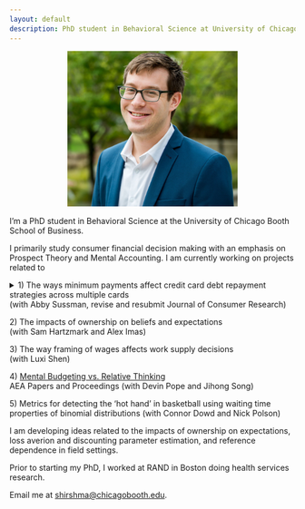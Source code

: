 ```yaml
---
layout: default
description: PhD student in Behavioral Science at University of Chicago's Booth School of Business
---
```


<p align="center"><img src="public/sdh_headshot copy.jpg" alt="headshot" width="300" ></p>

I’m a PhD student in Behavioral Science at the University of Chicago Booth School of Business.

I primarily study consumer financial decision making with an emphasis on Prospect Theory and Mental Accounting. I am currently working on projects related to
  <p><details><summary> 1) The ways minimum payments affect credit card debt repayment strategies across multiple cards<br>
  (with Abby Sussman, revise and resubmit Journal of Consumer Research)</summary>
  <p>
 While debt can provide important flexibility and opportunity for consumers, interest payments on this debt is costly.  US consumers currently pay an average interest rate of 17% on a total of $15,482 outstanding debt balances, with poor debt management strategies leading consumers to spend even more than necessary on interest payments. We investigate people’s lay theories of optimal credit card debt repayment strategies and examine how minimum payments affect these strategies across multiple cards. We first find that consumers’ lay beliefs do align with the cost-minimizing strategy (i.e., paying the highest interest rate debts first), but that consumers do not place enough emphasis on the importance of interest rates (studies 1a, b). Second, we propose and provide evidence for the dispersion theory in the context of minimum payments: the presence of the minimum payment requirement causes participants to spread excess repayments across more accounts, interfering with implementation of the optimal strategy (Study 2-5). Finally, we find that making an explicit allocation decision for each account moderates the effects of the minimum payment we document in prior studies (Study 6). 
   </p>
   </details>
  
  <p> 2) The impacts of ownership on beliefs and expectations <br> (with Sam Hartzmark and Alex Imas)
  <p> 3) The way framing of wages affects work supply decisions <br> (with Luxi Shen)
 <p> 4) <a href='/public/Website_mental_budgeting.pdf'> Mental Budgeting vs. Relative Thinking</a><br>
        AEA Papers and Proceedings (with Devin Pope and Jihong Song)

  <p>5) Metrics for detecting the ‘hot hand’ in basketball using waiting time properties of binomial distributions (with Connor Dowd and Nick Polson)
  
<p>I am developing ideas related to the impacts of ownership on expectations, loss averion and discounting parameter estimation, and reference dependence in field settings. 


<p> Prior to starting my PhD, I worked at RAND in Boston doing health services research. 

<p>
Email me at <a href="mailto:shirshma@chicagobooth.edu">shirshma@chicagobooth.edu</a>.

